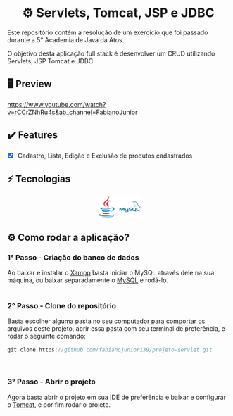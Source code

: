 <h1 align="center">⚙ Servlets, Tomcat, JSP e JDBC</h1>
<p>Este repositório contém a resolução de um exercício que foi passado durante a 5° Academia de Java da Atos.</p>
<p>O objetivo desta aplicação full stack é desenvolver um CRUD utilizando Servlets, JSP Tomcat e JDBC</p>

## 🖥 Preview
https://www.youtube.com/watch?v=rCCrZNhRu4s&ab_channel=FabianoJunior

## :heavy_check_mark: Features
- [x] Cadastro, Lista, Edição e Exclusão de produtos cadastrados

## ⚡ Tecnologias
<div align="center"> 
  <img alt="Fabiano-Java" height="50" width="50" src="https://github.com/devicons/devicon/blob/master/icons/java/java-original.svg">
  <img alt="Fabiano-MySQL" height="50" width="50" src="https://github.com/devicons/devicon/blob/master/icons/mysql/mysql-plain-wordmark.svg">
</div> 

## ⚙ Como rodar a aplicação? 

### 1° Passo - Criação do banco de dados
Ao baixar e instalar o <a href="https://www.apachefriends.org/pt_br/download.html">Xampp</a> basta iniciar o MySQL através dele na sua máquina, ou baixar separadamente o <a href="https://www.mysql.com/downloads/">MySQL</a> e rodá-lo.
<br><br>

### 2° Passo - Clone do repositório
Basta escolher alguma pasta no seu computador para comportar os arquivos deste projeto, abrir essa pasta com seu terminal de preferência, e rodar o seguinte comando:
```ts
git clone https://github.com/fabianojunior139/projeto-servlet.git
```
<br>

### 3° Passo - Abrir o projeto
Agora basta abrir o projeto em sua IDE de preferência e baixar e configurar o <a href="https://tomcat.apache.org/download-90.cgi">Tomcat</a>, e por fim rodar o projeto.


